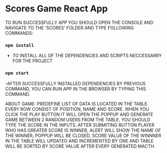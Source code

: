 # Scores Game React App

TO RUN SUCCESSFULLY APP YOU SHOULD OPEN THE  CONSOLE AND NAVIGATE TO THE 'SCORES' FOLDER AND TYPE FOLLOWING COMMANDS:
### `npm install`
- TO INSTALL ALL OF THE DEPENDENCIES AND SCRIPTS NECCESSARRY FOR THE PROJECT
### `npm start`
-AFTER SUCCESSFULLY INSTALLED DEPENDENCIES BY PREVIOUS COMMAND, YOU CAN RUN APP IN THE BROWSER BY TYPING THIS COMMAND.


ABOUT GAME: 
PREDEFINE LIST OF DATA IS LOCATED IN THE TABLE. EVERY ROW CONSIST OF POSITION, NAME AND SCORE. WHEN YOU CLICK THE PLAY BUTTON IT WILL OPEN THE POPPUP AND GENERATE GAME BETWEEN 2 RANDOM USERS FROM THE TABLE. YOU SHOULD TYPE THE SCORE IN THE INPUTS. AFTER SUBMITING BUTTON PLAYER WHO HAS GREATER SCORE IS WINNER, ALERT WILL SHOW THE NAME OF THE WINNER, POPPUP WILL BE CLOSED, SCORE VALUE OF THE WINNNER IN THE TABLE WILL UPDATED AND INCREMENTED BY ONE AND TABLE WILL BE SORTED BY SCORE VALUE AFTER EVERY GENERATED MACTH. 
 
